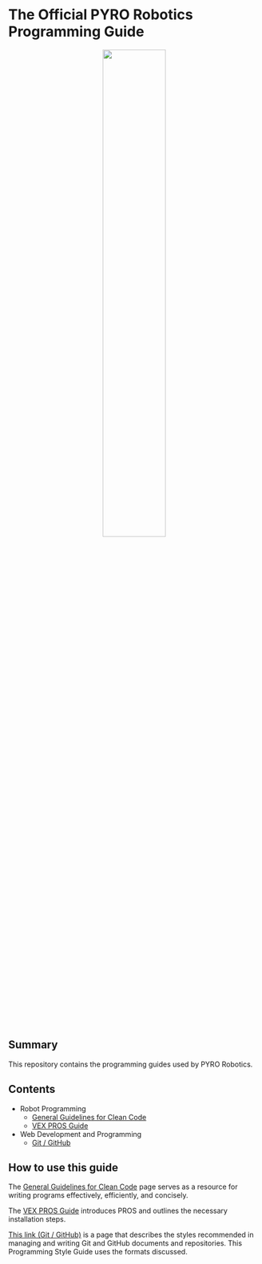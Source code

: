 # The Official PYRO Robotics Programming Guide

<p align="center"> 
<a href="https://github.com/PYRORobotics/programming-guide/blob/master/README.md#the-official-pyro-robotics-programming-guide"><img src="https://rrr.engineering.asu.edu/wp-content/uploads/2017/08/PYRO.png" width="50%" height="50%"></a>
</p>

## Summary
This repository contains the programming guides used by PYRO Robotics.

## Contents
* Robot Programming
  * [General Guidelines for Clean Code](docs/Clean_Code_Guide.md)
  * [VEX PROS Guide](docs/PROS_Guide.md)
* Web Development and Programming
  * [Git / GitHub](docs/GitHub_Style_Guide.md)

## How to use this guide
The [General Guidelines for Clean Code](docs/Clean_Code_Guide.md) page serves as a resource for writing programs effectively, efficiently, and concisely.

The [VEX PROS Guide](docs/PROS_Guide.md) introduces PROS and outlines the necessary installation steps.

[This link (Git / GitHub)](docs/GitHub_Style_Guide.md) is a page that describes the styles recommended in managing and writing Git and GitHub documents and repositories. This Programming Style Guide uses the formats discussed.
